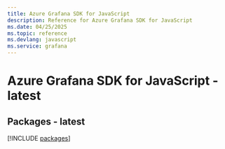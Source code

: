 ```yaml
---
title: Azure Grafana SDK for JavaScript
description: Reference for Azure Grafana SDK for JavaScript
ms.date: 04/25/2025
ms.topic: reference
ms.devlang: javascript
ms.service: grafana
---
```

# Azure Grafana SDK for JavaScript - latest
## Packages - latest
[!INCLUDE [packages](grafana-index.md)]